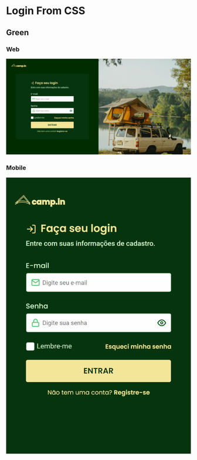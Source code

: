 # Login From CSS

## Green

### Web
![preview](./Login-From-CSS-Green-1440x747.png)

### Mobile
![preview](./Login-From-CSS-Green-425x635.png)
